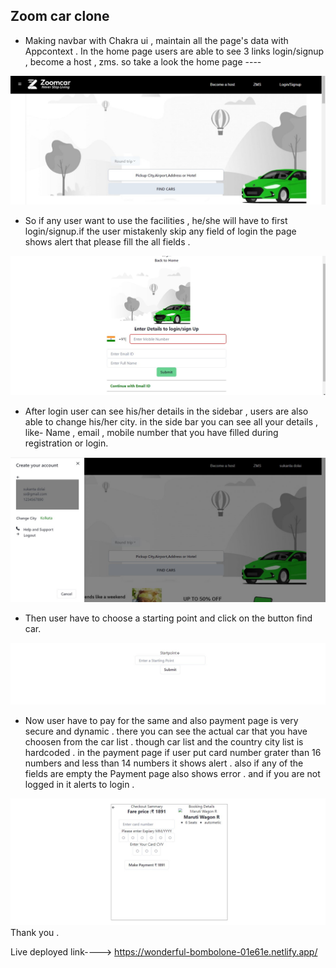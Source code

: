## Zoom car clone

* Making navbar with Chakra ui , maintain all the page's data with Appcontext . In the home page users are able to see 3 links login/signup , become a host , zms. so take a look the home page ----
<img src= "https://github.com/Sukanta1304/marvelous-flight-2061/blob/main/marvelous-flight-2061/src/assets/home.jpg"/>

* So if any user want to use the facilities , he/she will have to first login/signup.if the user mistakenly skip any field of login the page shows alert that please fill the all fields . 
<img src= "https://github.com/Sukanta1304/marvelous-flight-2061/blob/main/marvelous-flight-2061/src/assets/login-signup.jpg"/>

* After login user can see his/her details in the sidebar , users are also able to change his/her city. in the side bar you can see all your details , like- Name , email , mobile number that you have filled during registration or login.
<img src= "https://github.com/Sukanta1304/marvelous-flight-2061/blob/main/marvelous-flight-2061/src/assets/sidebar.jpg"/>

* Then user have to choose a starting point and click on the button find car.
<img src= "https://github.com/Sukanta1304/marvelous-flight-2061/blob/main/marvelous-flight-2061/src/assets/start%20point.jpg"/>

* Now user have to pay for the same and also payment page is very secure and dynamic . there you can see the actual car that you have choosen from the car list . 
though car list and the country city list is hardcoded . in the payment page if user put card number grater than 16 numbers and less than 14 numbers it shows alert .
also if any of the fields are empty the Payment page also shows error . and if you are not logged in it alerts to login . 

<img src= "https://github.com/Sukanta1304/marvelous-flight-2061/blob/main/marvelous-flight-2061/src/assets/booking%20details.jpg"/>
Thank you .

Live deployed link----> https://wonderful-bombolone-01e61e.netlify.app/
